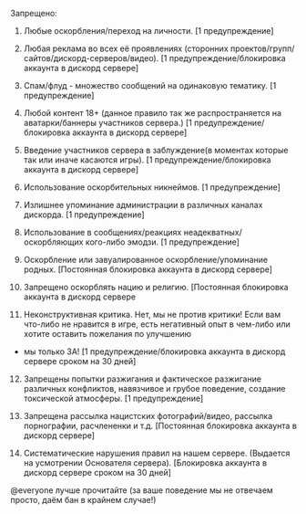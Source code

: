 Запрещено:

1. Любые оскорбления/переход на личности. [1 предупреждение]

2. Любая реклама во всех её проявлениях (сторонних проектов/групп/сайтов/дискорд-серверов/видео). [1 предупреждение/блокировка аккаунта в дискорд сервере]

3. Cпам/флуд - множество сообщений на одинаковую тематику. [1 предупреждение]

4. Любой контент 18+ (данное правило так же распространяется на аватарки/баннеры участников сервера.) [1 предупреждение/блокировка аккаунта в дискорд сервере]

5. Введение участников сервера в заблуждение(в моментах которые так или иначе касаются игры). [1 предупреждение/блокировка аккаунта в дискорд сервере]

6. Использование оскорбительных никнеймов. [1 предупреждение]

7. Излишнее упоминание администрации в различных каналах дискорда. [1 предупреждение]

8. Использование в сообщениях/реакциях неадекватных/оскорбляющих кого-либо эмодзи. [1 предупреждение]

9. Оскорбление или завуалированное оскорбление/упоминание родных. [Постоянная блокировка аккаунта в дискорд сервере]
 
10. Запрещено оскорблять нацию и религию. [Постоянная блокировка аккаунта в дискорд сервере

11. Неконструктивная критика. Нет, мы не против критики! Если вам что-либо не нравится в игре, есть негативный опыт в чем-либо или хотите оставить пожелания по улучшению 
- мы только ЗА!  [1 предупреждение/блокировка аккаунта в дискорд сервере сроком на 30 дней]

12. Запрещены попытки разжигания и фактическое разжигание различных конфликтов, навязчивое и грубое поведение, создание токсической атмосферы. [1 предупреждение]

13. Запрещена рассылка нацистских фотографий/видео, рассылка порнографии, расчлененки и т.д. [Постоянная блокировка аккаунта в дискорд сервере]

14. Систематические нарушения правил на нашем сервере. (Выдается на усмотрении Основателя сервера). [Блокировка аккаунта в дискорд сервере сроком на 30 дней]

@everyone лучше прочитайте (за ваше поведение мы не отвечаем просто, даём бан в крайнем случае!) 
